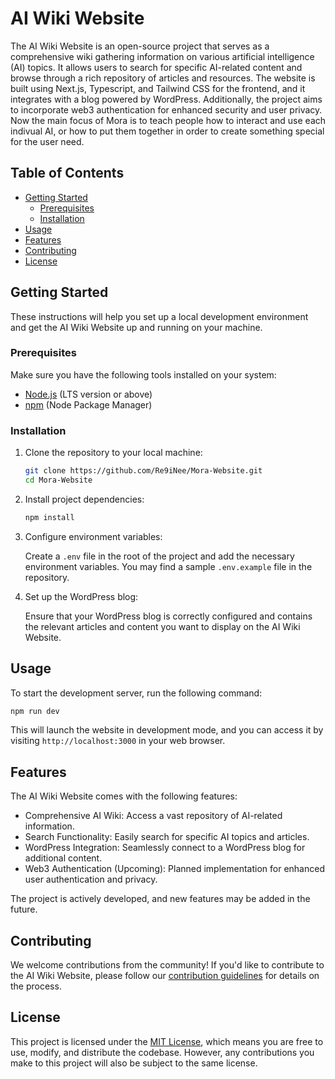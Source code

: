 # AI Wiki Website


The AI Wiki Website is an open-source project that serves as a comprehensive wiki gathering information on various artificial intelligence (AI) topics. It allows users to search for specific AI-related content and browse through a rich repository of articles and resources. The website is built using Next.js, Typescript, and Tailwind CSS for the frontend, and it integrates with a blog powered by WordPress. Additionally, the project aims to incorporate web3 authentication for enhanced security and user privacy. Now the main focus of Mora is to teach people how to interact and use each indivual AI, or how to put them together in order to create something special for the user need.

## Table of Contents

-   [Getting Started](#getting-started)
    -   [Prerequisites](#prerequisites)
    -   [Installation](#installation)
-   [Usage](#usage)
-   [Features](#features)
-   [Contributing](#contributing)
-   [License](#license)

## Getting Started

These instructions will help you set up a local development environment and get the AI Wiki Website up and running on your machine.

### Prerequisites

Make sure you have the following tools installed on your system:

-   [Node.js](https://nodejs.org/) (LTS version or above)
-   [npm](https://www.npmjs.com/) (Node Package Manager)

### Installation

1. Clone the repository to your local machine:

    ```bash
    git clone https://github.com/Re9iNee/Mora-Website.git
    cd Mora-Website
    ```

2. Install project dependencies:

    ```bash
    npm install
    ```

3. Configure environment variables:

    Create a `.env` file in the root of the project and add the necessary environment variables. You may find a sample `.env.example` file in the repository.

4. Set up the WordPress blog:

    Ensure that your WordPress blog is correctly configured and contains the relevant articles and content you want to display on the AI Wiki Website.

## Usage

To start the development server, run the following command:

```bash
npm run dev
```

This will launch the website in development mode, and you can access it by visiting `http://localhost:3000` in your web browser.

## Features

The AI Wiki Website comes with the following features:

-   Comprehensive AI Wiki: Access a vast repository of AI-related information.
-   Search Functionality: Easily search for specific AI topics and articles.
-   WordPress Integration: Seamlessly connect to a WordPress blog for additional content.
-   Web3 Authentication (Upcoming): Planned implementation for enhanced user authentication and privacy.

The project is actively developed, and new features may be added in the future.

## Contributing

We welcome contributions from the community! If you'd like to contribute to the AI Wiki Website, please follow our [contribution guidelines](CONTRIBUTING.md) for details on the process.

## License

This project is licensed under the [MIT License](LICENSE), which means you are free to use, modify, and distribute the codebase. However, any contributions you make to this project will also be subject to the same license.
